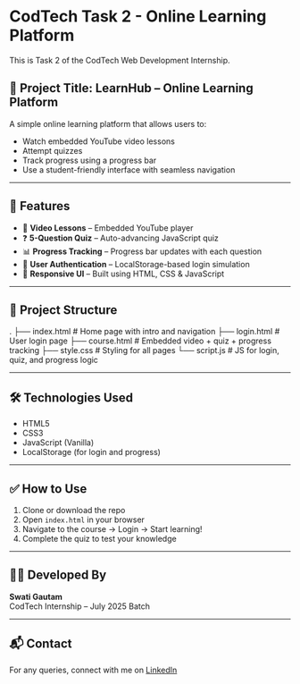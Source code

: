 # CodTech Task 2 - Online Learning Platform

This is Task 2 of the CodTech Web Development Internship.

## 🚀 Project Title: LearnHub – Online Learning Platform

A simple online learning platform that allows users to:
- Watch embedded YouTube video lessons
- Attempt quizzes
- Track progress using a progress bar
- Use a student-friendly interface with seamless navigation

---

## 📁 Features

- 🎥 **Video Lessons** – Embedded YouTube player
- ❓ **5-Question Quiz** – Auto-advancing JavaScript quiz
- 📊 **Progress Tracking** – Progress bar updates with each question
- 🔐 **User Authentication** – LocalStorage-based login simulation
- 📱 **Responsive UI** – Built using HTML, CSS & JavaScript

---

## 📂 Project Structure
.
├── index.html # Home page with intro and navigation
├── login.html # User login page
├── course.html # Embedded video + quiz + progress tracking
├── style.css # Styling for all pages
└── script.js # JS for login, quiz, and progress logic

---

## 🛠️ Technologies Used

- HTML5
- CSS3
- JavaScript (Vanilla)
- LocalStorage (for login and progress)

---

## ✅ How to Use

1. Clone or download the repo
2. Open `index.html` in your browser
3. Navigate to the course → Login → Start learning!
4. Complete the quiz to test your knowledge

---

## 👩‍💻 Developed By

**Swati Gautam**  
CodTech Internship – July 2025 Batch

---

## 📬 Contact

For any queries, connect with me on [LinkedIn](https://www.linkedin.com)


